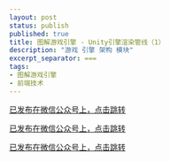 ```yaml
---
layout: post
status: publish
published: true
title: 图解游戏引擎 - Unity引擎渲染管线（1）
description: "游戏 引擎 架构 模块"
excerpt_separator: ===
tags:
- 图解游戏引擎
- 前端技术
---
```


[已发布在微信公众号上，点击跳转](https://mp.weixin.qq.com/s/3w1DdRTH01iq3C4oNM8v1A)

[已发布在微信公众号上，点击跳转](https://mp.weixin.qq.com/s/3w1DdRTH01iq3C4oNM8v1A)

[已发布在微信公众号上，点击跳转](https://mp.weixin.qq.com/s/3w1DdRTH01iq3C4oNM8v1A)

